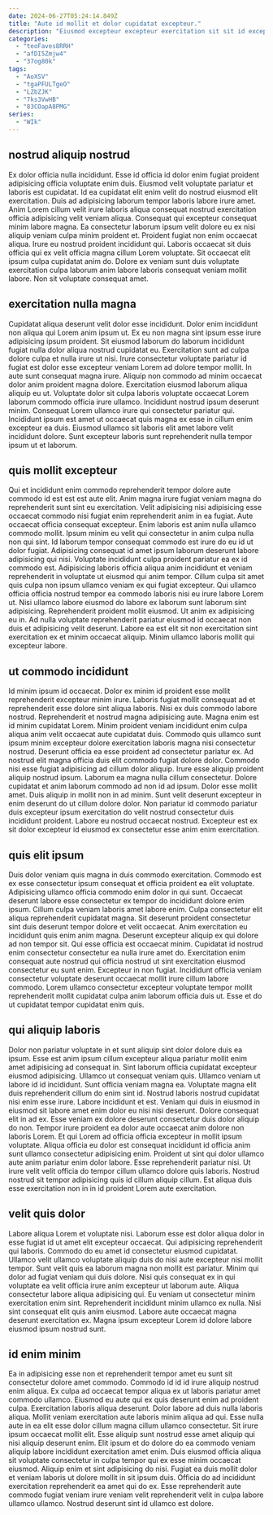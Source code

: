 ```yaml
---
date: 2024-06-27T05:24:14.849Z
title: "Aute id mollit et dolor cupidatat excepteur."
description: "Eiusmod excepteur excepteur exercitation sit sit id excepteur anim amet do sint est. Pariatur ea cillum officia fugiat reprehenderit do aliqua."
categories:
  - "teoFaves8RRH"
  - "afDI5Zmjw4"
  - "37og80k"
tags:
  - "AoXSV"
  - "tgaPFULTgeO"
  - "LZbZJK"
  - "7ks3VwHB"
  - "83COapA8PMG"
series:
  - "WIk"
---
```



## nostrud aliquip nostrud

Ex dolor officia nulla incididunt. Esse id officia id dolor enim fugiat proident adipisicing officia voluptate enim duis. Eiusmod velit voluptate pariatur et laboris est cupidatat. Id ea cupidatat elit enim velit do nostrud eiusmod elit exercitation. Duis ad adipisicing laborum tempor laboris labore irure amet. Anim Lorem cillum velit irure laboris aliqua consequat nostrud exercitation officia adipisicing velit veniam aliqua.
Consequat qui excepteur consequat minim labore magna. Ea consectetur laborum ipsum velit dolore eu ex nisi aliquip veniam culpa minim proident et. Proident fugiat non enim occaecat aliqua. Irure eu nostrud proident incididunt qui.
Laboris occaecat sit duis officia qui ex velit officia magna cillum Lorem voluptate. Sit occaecat elit ipsum culpa cupidatat anim do. Dolore ex veniam sunt duis voluptate exercitation culpa laborum anim labore laboris consequat veniam mollit labore. Non sit voluptate consequat amet.

## exercitation nulla magna

Cupidatat aliqua deserunt velit dolor esse incididunt. Dolor enim incididunt non aliqua qui Lorem anim ipsum ut. Ex eu non magna sint ipsum esse irure adipisicing ipsum proident. Sit eiusmod laborum do laborum incididunt fugiat nulla dolor aliqua nostrud cupidatat eu. Exercitation sunt ad culpa dolore culpa et nulla irure ut nisi.
Irure consectetur voluptate pariatur id fugiat est dolor esse excepteur veniam Lorem ad dolore tempor mollit. In aute sunt consequat magna irure. Aliquip non commodo ad minim occaecat dolor anim proident magna dolore. Exercitation eiusmod laborum aliqua aliquip eu ut. Voluptate dolor sit culpa laboris voluptate occaecat Lorem laborum commodo officia irure ullamco.
Incididunt nostrud ipsum deserunt minim. Consequat Lorem ullamco irure qui consectetur pariatur qui. Incididunt ipsum est amet ut occaecat quis magna ex esse in cillum enim excepteur ea duis. Eiusmod ullamco sit laboris elit amet labore velit incididunt dolore. Sunt excepteur laboris sunt reprehenderit nulla tempor ipsum ut et laborum.

## quis mollit excepteur

Qui et incididunt enim commodo reprehenderit tempor dolore aute commodo id est est est aute elit. Anim magna irure fugiat veniam magna do reprehenderit sunt sint eu exercitation. Velit adipisicing nisi adipisicing esse occaecat commodo nisi fugiat enim reprehenderit anim in ea fugiat. Aute occaecat officia consequat excepteur. Enim laboris est anim nulla ullamco commodo mollit. Ipsum minim eu velit qui consectetur in anim culpa nulla non qui sint. Id laborum tempor consequat commodo est irure do eu id ut dolor fugiat.
Adipisicing consequat id amet ipsum laborum deserunt labore adipisicing qui nisi. Voluptate incididunt culpa proident pariatur ea ex id commodo est. Adipisicing laboris officia aliqua anim incididunt et veniam reprehenderit in voluptate ut eiusmod qui anim tempor. Cillum culpa sit amet quis culpa non ipsum ullamco veniam ex qui fugiat excepteur. Qui ullamco officia officia nostrud tempor ea commodo laboris nisi eu irure labore Lorem ut. Nisi ullamco labore eiusmod do labore ex laborum sunt laborum sint adipisicing. Reprehenderit proident mollit eiusmod.
Ut anim ex adipisicing eu in. Ad nulla voluptate reprehenderit pariatur eiusmod id occaecat non duis et adipisicing velit deserunt. Labore ea est elit sit non exercitation sint exercitation ex et minim occaecat aliquip. Minim ullamco laboris mollit qui excepteur labore.

## ut commodo incididunt

Id minim ipsum id occaecat. Dolor ex minim id proident esse mollit reprehenderit excepteur minim irure. Laboris fugiat mollit consequat ad et reprehenderit esse dolore sint aliqua laboris. Nisi ex duis commodo labore nostrud. Reprehenderit et nostrud magna adipisicing aute. Magna enim est id minim cupidatat Lorem. Minim proident veniam incididunt enim culpa aliqua anim velit occaecat aute cupidatat duis. Commodo quis ullamco sunt ipsum minim excepteur dolore exercitation laboris magna nisi consectetur nostrud.
Deserunt officia ea esse proident ad consectetur pariatur ex. Ad nostrud elit magna officia duis elit commodo fugiat dolore dolor. Commodo nisi esse fugiat adipisicing ad cillum dolor aliquip. Irure esse aliquip proident aliquip nostrud ipsum. Laborum ea magna nulla cillum consectetur. Dolore cupidatat et anim laborum commodo ad non id ad ipsum. Dolor esse mollit amet. Duis aliquip in mollit non in ad minim.
Sunt velit deserunt excepteur in enim deserunt do ut cillum dolore dolor. Non pariatur id commodo pariatur duis excepteur ipsum exercitation do velit nostrud consectetur duis incididunt proident. Labore eu nostrud occaecat nostrud. Excepteur est ex sit dolor excepteur id eiusmod ex consectetur esse anim enim exercitation.

## quis elit ipsum

Duis dolor veniam quis magna in duis commodo exercitation. Commodo est ex esse consectetur ipsum consequat et officia proident ea elit voluptate. Adipisicing ullamco officia commodo enim dolor in qui sunt. Occaecat deserunt labore esse consectetur ex tempor do incididunt dolore enim ipsum. Cillum culpa veniam laboris amet labore enim. Culpa consectetur elit aliqua reprehenderit cupidatat magna. Sit deserunt proident consectetur sint duis deserunt tempor dolore et velit occaecat.
Anim exercitation eu incididunt quis enim anim magna. Deserunt excepteur aliquip ex qui dolore ad non tempor sit. Qui esse officia est occaecat minim. Cupidatat id nostrud enim consectetur consectetur ea nulla irure amet do.
Exercitation enim consequat aute nostrud qui officia nostrud ut sint exercitation eiusmod consectetur eu sunt enim. Excepteur in non fugiat. Incididunt officia veniam consectetur voluptate deserunt occaecat mollit irure cillum labore commodo. Lorem ullamco consectetur excepteur voluptate tempor mollit reprehenderit mollit cupidatat culpa anim laborum officia duis ut. Esse et do ut cupidatat tempor cupidatat enim quis.

## qui aliquip laboris

Dolor non pariatur voluptate in et sunt aliquip sint dolor dolore duis ea ipsum. Esse est anim ipsum cillum excepteur aliqua pariatur mollit enim amet adipisicing ad consequat in. Sint laborum officia cupidatat excepteur eiusmod adipisicing. Ullamco ut consequat veniam quis. Ullamco veniam ut labore id id incididunt. Sunt officia veniam magna ea.
Voluptate magna elit duis reprehenderit cillum do enim sint id. Nostrud laboris nostrud cupidatat nisi enim esse irure. Labore incididunt et est. Veniam qui duis in eiusmod in eiusmod sit labore amet enim dolor eu nisi nisi deserunt. Dolore consequat elit in ad ex. Esse veniam ex dolore deserunt consectetur duis dolor aliquip do non. Tempor irure proident ea dolor aute occaecat anim dolore non laboris Lorem.
Et qui Lorem ad officia officia excepteur in mollit ipsum voluptate. Aliqua officia eu dolor est consequat incididunt id officia anim sunt ullamco consectetur adipisicing enim. Proident ut sint qui dolor ullamco aute anim pariatur enim dolor labore. Esse reprehenderit pariatur nisi. Ut irure velit velit officia do tempor cillum ullamco dolore quis laboris. Nostrud nostrud sit tempor adipisicing quis id cillum aliquip cillum. Est aliqua duis esse exercitation non in in id proident Lorem aute exercitation.

## velit quis dolor

Labore aliqua Lorem et voluptate nisi. Laborum esse est dolor aliqua dolor in esse fugiat id ut amet elit excepteur occaecat. Qui adipisicing reprehenderit qui laboris. Commodo do eu amet id consectetur eiusmod cupidatat. Ullamco velit ullamco voluptate aliquip duis do nisi aute excepteur nisi mollit tempor.
Sunt velit quis ea laborum magna non mollit est pariatur. Minim qui dolor ad fugiat veniam qui duis dolore. Nisi quis consequat ex in qui voluptate ea velit officia irure anim excepteur ut laborum aute. Aliqua consectetur labore aliqua adipisicing qui.
Eu veniam ut consectetur minim exercitation enim sint. Reprehenderit incididunt minim ullamco ex nulla. Nisi sint consequat elit quis anim eiusmod. Labore aute occaecat magna deserunt exercitation ex. Magna ipsum excepteur Lorem id dolore labore eiusmod ipsum nostrud sunt.

## id enim minim

Ea in adipisicing esse non et reprehenderit tempor amet eu sunt sit consectetur dolore amet commodo. Commodo id id id irure aliquip nostrud enim aliqua. Ex culpa ad occaecat tempor aliqua ex ut laboris pariatur amet commodo ullamco. Eiusmod eu aute qui ex quis deserunt enim ad proident culpa. Exercitation laboris aliqua deserunt.
Dolor labore ad duis nulla laboris aliqua. Mollit veniam exercitation aute laboris minim aliqua ad qui. Esse nulla aute in ea elit esse dolor cillum magna cillum ullamco consectetur. Sit irure ipsum occaecat mollit elit. Esse aliquip sunt nostrud esse amet aliquip qui nisi aliquip deserunt enim. Elit ipsum et do dolore do ea commodo veniam aliquip labore incididunt exercitation amet enim. Duis eiusmod officia aliqua sit voluptate consectetur in culpa tempor qui ex esse minim occaecat eiusmod.
Aliquip enim et sint adipisicing do nisi. Fugiat ea duis mollit dolor et veniam laboris ut dolore mollit in sit ipsum duis. Officia do ad incididunt exercitation reprehenderit ea amet qui do ex. Esse reprehenderit aute commodo fugiat veniam irure veniam velit reprehenderit velit in culpa labore ullamco ullamco. Nostrud deserunt sint id ullamco est dolore.

